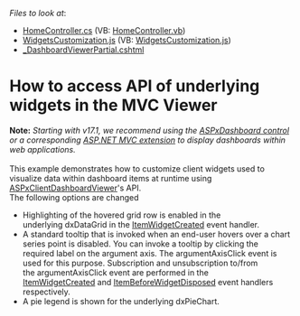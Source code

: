 <!-- default file list -->
*Files to look at*:

* [HomeController.cs](./CS/Dashboard_WidgetAccess_MVC/Controllers/HomeController.cs) (VB: [HomeController.vb](./VB/Dashboard_WidgetAccess_MVC/Controllers/HomeController.vb))
* [WidgetsCustomization.js](./CS/Dashboard_WidgetAccess_MVC/Scripts/WidgetsCustomization.js) (VB: [WidgetsCustomization.js](./VB/Dashboard_WidgetAccess_MVC/Scripts/WidgetsCustomization.js))
* [_DashboardViewerPartial.cshtml](./CS/Dashboard_WidgetAccess_MVC/Views/Home/_DashboardViewerPartial.cshtml)
<!-- default file list end -->
# How to access API of underlying widgets in the MVC Viewer


<strong>Note:</strong> <em>Starting with v17.1, we recommend using the <a href="https://documentation.devexpress.com/Dashboard/CustomDocument16976.aspx">ASPxDashboard control</a> or a corresponding <a href="https://documentation.devexpress.com/Dashboard/CustomDocument16977.aspx">ASP.NET MVC extension</a> to display dashboards within web applications.</em><br><br>This example demonstrates how to customize client widgets used to visualize data within dashboard items at runtime using <a href="http://documentation.devexpress.com/#Dashboard/clsDevExpressDashboardWebScriptsASPxClientDashboardViewertopic">ASPxClientDashboardViewer</a>'s API.<br>The following options are changed

* Highlighting of the hovered grid row is enabled in the underlying dxDataGrid in the <a href="http://documentation.devexpress.com/#Dashboard/DevExpressDashboardWebScriptsASPxClientDashboardViewer_ItemWidgetCreatedtopic">ItemWidgetCreated</a> event handler.
* A standard tooltip that is invoked when an end-user hovers over a chart series point is disabled. You can invoke a tooltip by clicking the required label on the argument axis. The argumentAxisClick event is used for this purpose. Subscription and unsubscription to/from the argumentAxisClick event are performed in the <a href="http://documentation.devexpress.com/#Dashboard/DevExpressDashboardWebScriptsASPxClientDashboardViewer_ItemWidgetCreatedtopic">ItemWidgetCreated</a> and <a href="http://documentation.devexpress.com/#Dashboard/DevExpressDashboardWebScriptsASPxClientDashboardViewer_ItemBeforeWidgetDisposedtopic">ItemBeforeWidgetDisposed</a> event handlers respectively.
* A pie legend is shown for the underlying dxPieChart.

<br/>


